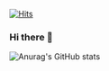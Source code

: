 [![Hits](https://hits.seeyoufarm.com/api/count/incr/badge.svg?url=https%3A%2F%2Fgithub.com%2F014967&count_bg=%23001FFF&title_bg=%23555555&icon=&icon_color=%23E7E7E7&title=hits&edge_flat=false)](https://hits.seeyoufarm.com)
### Hi there 👋

![Anurag's GitHub stats](https://github-readme-stats.vercel.app/api?username=014967&show_icons=true&theme=radical)
<!--
**014967/014967** is a ✨ _special_ ✨ repository because its `README.md` (this file) appears on your GitHub profile.

Here are some ideas to get you started:

- 🔭 I’m currently working on ...
- 🌱 I’m currently learning ...
- 👯 I’m looking to collaborate on ...
- 🤔 I’m looking for help with ...
- 💬 Ask me about ...
- 📫 How to reach me: ...
- 😄 Pronouns: ...
- ⚡ Fun fact: ...
-->
